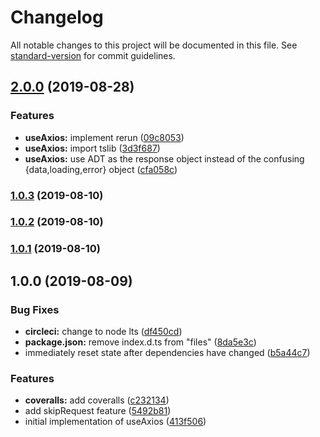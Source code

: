 # Changelog

All notable changes to this project will be documented in this file. See [standard-version](https://github.com/conventional-changelog/standard-version) for commit guidelines.

## [2.0.0](https://github.com/Boshen/use-axios/compare/v1.0.3...v2.0.0) (2019-08-28)


### Features

* **useAxios:** implement rerun ([09c8053](https://github.com/Boshen/use-axios/commit/09c8053))
* **useAxios:** import tslib ([3d3f687](https://github.com/Boshen/use-axios/commit/3d3f687))
* **useAxios:** use ADT as the response object instead of the confusing {data,loading,error} object ([cfa058c](https://github.com/Boshen/use-axios/commit/cfa058c))

### [1.0.3](https://github.com/Boshen/use-axios/compare/v1.0.2...v1.0.3) (2019-08-10)

### [1.0.2](https://github.com/Boshen/use-axios/compare/v1.0.1...v1.0.2) (2019-08-10)

### [1.0.1](https://github.com/Boshen/use-axios/compare/v1.0.0...v1.0.1) (2019-08-10)

## 1.0.0 (2019-08-09)


### Bug Fixes

* **circleci:** change to node lts ([df450cd](https://github.com/Boshen/use-axios/commit/df450cd))
* **package.json:** remove index.d.ts from "files" ([8da5e3c](https://github.com/Boshen/use-axios/commit/8da5e3c))
* immediately reset state after dependencies have changed ([b5a44c7](https://github.com/Boshen/use-axios/commit/b5a44c7))


### Features

* **coveralls:** add coveralls ([c232134](https://github.com/Boshen/use-axios/commit/c232134))
* add skipRequest feature ([5492b81](https://github.com/Boshen/use-axios/commit/5492b81))
* initial implementation of useAxios ([413f506](https://github.com/Boshen/use-axios/commit/413f506))
